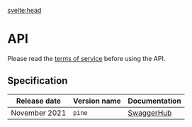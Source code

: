 <svelte:head>
<title>API • Christmas Countdown</title>
<meta name="title" content="API • Christmas Countdown" />
<meta name="og:title" content="API • Christmas Countdown" />
<meta name="twitter:title" content="API • Christmas Countdown" />
<meta name="description" content="Use the Christmas Countdown REST API to get the time left to Christmas and Christmas jokes." />
<meta name="og:description" content="Use the Christmas Countdown REST API to get the time left to Christmas and Christmas jokes." />
<meta name="twitter:description" content="Use the Christmas Countdown REST API to get the time left to Christmas and Christmas jokes." />
</svelte:head>

<div class="sm:col-span-3 m-4 sm:m-8 prose mx-auto sm:prose-xl">

# API

Please read the [terms of service](/terms) before using the API. 

## Specification

|Release date |Version name|Documentation|
|-------------|------------|-------------|
|November 2021|`pine`|[SwaggerHub](https://app.swaggerhub.com/apis-docs/eartharoid/christmas-countdown/pine)|

</div>
